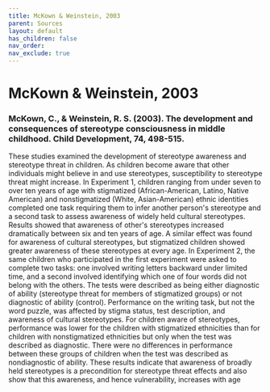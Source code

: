 ```yaml
---
title: McKown & Weinstein, 2003
parent: Sources
layout: default
has_children: false
nav_order: 
nav_exclude: true
---
```


# McKown & Weinstein, 2003

### McKown, C., & Weinstein, R. S. (2003). The development and consequences of stereotype consciousness in middle childhood. Child Development, 74, 498-515.

These studies examined the development of stereotype awareness and stereotype threat in children. As children become aware that other individuals might believe in and use stereotypes, susceptibility to stereotype threat might increase. In Experiment 1, children ranging from under seven to over ten years of age with stigmatized (African-American, Latino, Native American) and nonstigmatized (White, Asian-American) ethnic identities completed one task requiring them to infer another person's stereotype and a second task to assess awareness of widely held cultural stereotypes. Results showed that awareness of other's stereotypes increased dramatically between six and ten years of age. A similar effect was found for awareness of cultural stereotypes, but stigmatized children showed greater awareness of these stereotypes at every age. In Experiment 2, the same children who participated in the first experiment were asked to complete two tasks: one involved writing letters backward under limited time, and a second involved identifying which one of four words did not belong with the others. The tests were described as being either diagnostic of ability (stereotype threat for members of stigmatized groups) or not diagnostic of ability (control). Performance on the writing task, but not the word puzzle, was affected by stigma status, test description, and awareness of cultural stereotypes. For children aware of stereotypes, performance was lower for the children with stigmatized ethnicities than for children with nonstigmatized ethnicities but only when the test was described as diagnostic. There were no differences in performance between these groups of children when the test was described as nondiagnostic of ability. These results indicate that awareness of broadly held stereotypes is a precondition for stereotype threat effects and also show that this awareness, and hence vulnerability, increases with age
